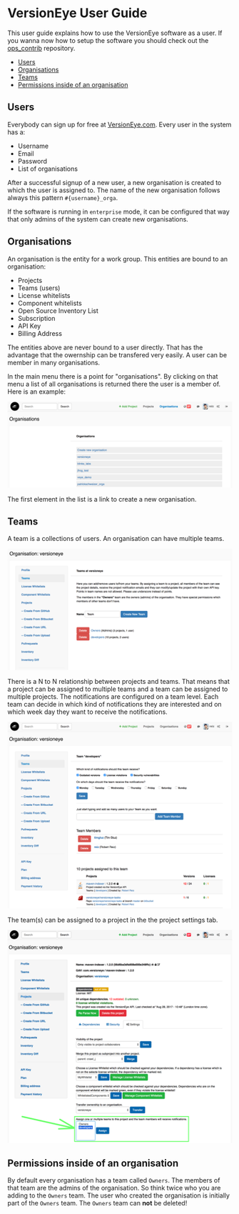# VersionEye User Guide

This user guide explains how to use the VersionEye software as a user. 
If you wanna now how to setup the software you should check out the [ops_contrib](https://github.com/versioneye/ops_contrib) repository.

- [Users](#users)
- [Organisations](#organisations)
- [Teams](#teams)
- [Permissions inside of an organisation](#permissions-inside-of-an-organisation)


## Users

Everybody can sign up for free at [VersionEye.com](https://www.versioneye.com). Every user in the system has a: 

 - Username
 - Email
 - Password
 - List of organisations
 
After a successful signup of a new user, a new organisation is created to which the user is assigned to. The name of the new organisation follows always this pattern `#{username}_orga`.

If the software is running in `enterprise` mode, it can be configured that way that only admins of the system can create new organisations. 

## Organisations

An organisation is the entity for a work group. This entities are bound to an organisation:

 - Projects
 - Teams (users)
 - License whitelists
 - Component whitelists
 - Open Source Inventory List 
 - Subscription
 - API Key 
 - Billing Address

The entities above are never bound to a user directly. That has the advantage that the owernship can be transfered very easily. A user can be member in many organisations. 

In the main menu there is a point for "organisations". 
By clicking on that menu a list of all organisations is returned there the user is a member of. Here is an example: 

![Organisation index](images/orga_index.png)

The first element in the list is a link to create a new organisation. 

## Teams

A team is a collections of users. An organisation can have multiple teams. 

![Team index](images/team_index.png)

There is a N to N relationship between projects and teams. 
That means that a project can be assigned to multiple teams and a team can be 
assigned to multiple projects. The notifications are configured on a team level. 
Each team can decide in which kind of notifications they are interested and 
on which week day they want to receive the notifications. 

![Team index](images/team_detail.png)

The team(s) can be assigned to a project in the the project settings tab. 

![Team index](images/project_settings_tab_01.png)

## Permissions inside of an organisation

By default every organisation has a team called `Owners`. 
The members of that team are the admins of the organisation. 
So think twice who you are adding to the `Owners` team.
The user who created the organisation is initially part of the `Owners` team. 
The `Owners` team can **not** be deleted! 








